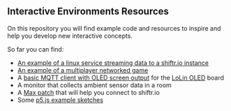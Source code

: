 ## Interactive Environments Resources

On this repository you will find example code and resources to inspire and help you develop new interactive concepts.

So far you can find:

- [An example of a linux service streaming data to a shiftr.io instance ](https://github.com/id-studiolab/interactive-environments/MQTT-demo-projects/spirit)
- [An example of a multiplayer networked game](https://idstudiolab.github.io/interactive-environments/MQTT-demo-projects/tapGame/)
- A [basic MQTT client with OLED screen output](https://idstudiolab.github.io/interactive-environments/MQTT-demo-projects/lolin_oled_mqtt_simple/) for the [LoLin OLED](https://bit.ly/2xkBlO5) board
- A monitor that collects ambient sensor data in a room
- A [Max patch](https://github.com/idstudiolab/interactive-environments/tree/master/MQTT-demo-projects/max-node-interface) that will help you connect to shiftr.io
- Some [p5.js example sketches](https://idstudiolab.github.io/interactive-environments/p5js-demo/)
